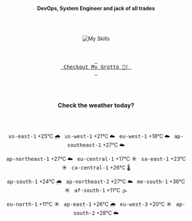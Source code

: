 <h4 align="center">DevOps, System Engineer and jack of all trades</h4>

<div align="center">
  <br/><br/>

![My Skills](https://go-skill-icons.vercel.app/api/icons?i=prometheus,grafana,amazonwebservices,azure,typescript,golang,docker,kubernetes,argocd,rust&perline=5&theme=light)

<br/>

[<kbd> <br> Checkout My Grotto 🍵! <br> </kbd>](https://sathirak.me/)
  
</div>

<br/>
<br/>

<h3 align="center">Check the weather today?</h3>
<!-- start-daily-update -->
<div align="center">
  <!-- Updated on Mon Aug 18 01:58:54 UTC 2025 --><br><br>

  <kbd>us-east-1</kbd> +25°C 🌧️ &nbsp; 
  <kbd>us-west-1</kbd> +21°C ☁️ &nbsp; 
  <kbd>eu-west-1</kbd> +18°C ☁️ &nbsp; 
  <kbd>ap-southeast-1</kbd> +27°C ☁️ <br>

  <kbd>ap-northeast-1</kbd> +27°C ☁️ &nbsp; 
  <kbd>eu-central-1</kbd> +17°C ☀️ &nbsp; 
  <kbd>sa-east-1</kbd> +23°C ☀️ &nbsp; 
  <kbd>ca-central-1</kbd> +26°C 🌡️ <br>

  <kbd>ap-south-1</kbd> +24°C 🌧️ &nbsp; 
  <kbd>ap-northeast-2</kbd> +27°C ☁️ &nbsp; 
  <kbd>me-south-1</kbd> +36°C ☀️ &nbsp; 
  <kbd>af-south-1</kbd> +11°C 🌫️ <br>

  <kbd>eu-north-1</kbd> +11°C ☀️ &nbsp; 
  <kbd>ap-east-1</kbd> +26°C 🌧️ &nbsp; 
  <kbd>eu-west-3</kbd> +20°C ☀️ &nbsp; 
  <kbd>ap-south-2</kbd> +28°C ☁️
</div>
<!-- end-daily-update -->

